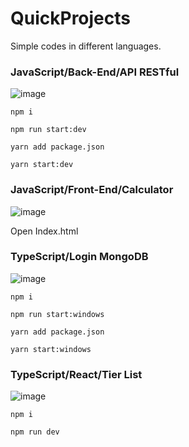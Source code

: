 # QuickProjects
 Simple codes in different languages.

### JavaScript/Back-End/API RESTful
![image](https://github.com/user-attachments/assets/ed96504c-bce8-4bd4-8258-5a2b0e7af306)

```
npm i
```
```
npm run start:dev
```

```
yarn add package.json
```
```
yarn start:dev
```


### JavaScript/Front-End/Calculator
![image](https://github.com/user-attachments/assets/5d7762dc-13cd-40b0-93df-6bf9b1062f3b)

Open Index.html

### TypeScript/Login MongoDB
![image](https://github.com/user-attachments/assets/5b24b997-a24e-49ac-8f8d-f05e5635d36a)

```
npm i
```
```
npm run start:windows 
```

```
yarn add package.json
```
```
yarn start:windows
```

### TypeScript/React/Tier List
![image](https://github.com/user-attachments/assets/bfdbfa98-0516-43c3-94f5-7288fa0f74a1)


```
npm i
```

```
npm run dev
```

